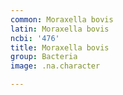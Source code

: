 ```yaml
---
common: Moraxella bovis
latin: Moraxella bovis
ncbi: '476'
title: Moraxella bovis
group: Bacteria
image: .na.character

---
```

